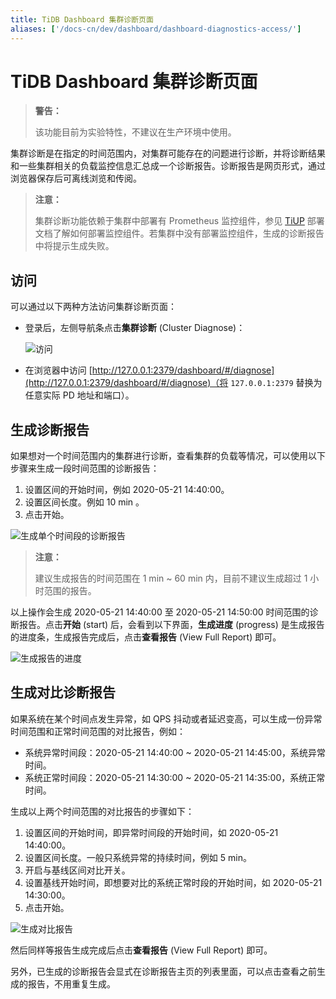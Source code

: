 ```yaml
---
title: TiDB Dashboard 集群诊断页面
aliases: ['/docs-cn/dev/dashboard/dashboard-diagnostics-access/']
---
```


# TiDB Dashboard 集群诊断页面

> **警告：**
>
> 该功能目前为实验特性，不建议在生产环境中使用。

集群诊断是在指定的时间范围内，对集群可能存在的问题进行诊断，并将诊断结果和一些集群相关的负载监控信息汇总成一个诊断报告。诊断报告是网页形式，通过浏览器保存后可离线浏览和传阅。

> **注意：**
>
> 集群诊断功能依赖于集群中部署有 Prometheus 监控组件，参见 [TiUP](/tiup/tiup-overview.md) 部署文档了解如何部署监控组件。若集群中没有部署监控组件，生成的诊断报告中将提示生成失败。

## 访问

可以通过以下两种方法访问集群诊断页面：

* 登录后，左侧导航条点击**集群诊断** (Cluster Diagnose)：

    ![访问](https://download.pingcap.com/images/docs-cn/dashboard/dashboard-diagnostics-access.png)

* 在浏览器中访问 [http://127.0.0.1:2379/dashboard/#/diagnose](http://127.0.0.1:2379/dashboard/#/diagnose)（将 `127.0.0.1:2379` 替换为任意实际 PD 地址和端口）。

## 生成诊断报告

如果想对一个时间范围内的集群进行诊断，查看集群的负载等情况，可以使用以下步骤来生成一段时间范围的诊断报告：

1. 设置区间的开始时间，例如 2020-05-21 14:40:00。
2. 设置区间长度。例如 10 min 。
3. 点击开始。

![生成单个时间段的诊断报告](https://download.pingcap.com/images/docs-cn/dashboard/dashboard-diagnostics-gen-report.png)

> **注意：**
>
> 建议生成报告的时间范围在 1 min ~ 60 min 内，目前不建议生成超过 1 小时范围的报告。

以上操作会生成 2020-05-21 14:40:00 至 2020-05-21 14:50:00 时间范围的诊断报告。点击**开始** (start) 后，会看到以下界面，**生成进度** (progress) 是生成报告的进度条，生成报告完成后，点击**查看报告** (View Full Report) 即可。

![生成报告的进度](https://download.pingcap.com/images/docs-cn/dashboard/dashboard-diagnostics-gen-process.png)

## 生成对比诊断报告

如果系统在某个时间点发生异常，如 QPS 抖动或者延迟变高，可以生成一份异常时间范围和正常时间范围的对比报告，例如：

* 系统异常时间段：2020-05-21 14:40:00 ~ 2020-05-21 14:45:00，系统异常时间。
* 系统正常时间段：2020-05-21 14:30:00 ~ 2020-05-21 14:35:00，系统正常时间。

生成以上两个时间范围的对比报告的步骤如下：

1. 设置区间的开始时间，即异常时间段的开始时间，如 2020-05-21 14:40:00。
2. 设置区间长度。一般只系统异常的持续时间，例如 5 min。
3. 开启与基线区间对比开关。
4. 设置基线开始时间，即想要对比的系统正常时段的开始时间，如 2020-05-21 14:30:00。
5. 点击开始。

![生成对比报告](https://download.pingcap.com/images/docs-cn/dashboard/dashboard-diagnostics-gen-compare-report.png)

然后同样等报告生成完成后点击**查看报告** (View Full Report) 即可。

另外，已生成的诊断报告会显式在诊断报告主页的列表里面，可以点击查看之前生成的报告，不用重复生成。
